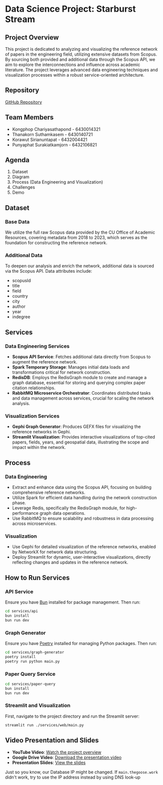 # Data Science Project: Starburst Stream

## Project Overview

This project is dedicated to analyzing and visualizing the reference network of papers in the engineering field, utilizing extensive datasets from Scopus. By sourcing both provided and additional data through the Scopus API, we aim to explore the interconnections and influence across academic literature. The project leverages advanced data engineering techniques and visualization processes within a robust service-oriented architecture.

## Repository

[GitHub Repository](https://github.com/700-38/paper-reference-graph)

## Team Members

- Kongphop Chariyasathapond - 6430014321
- Thanakorn Suthamkasem - 6430140721
- Korawut Sirianuntapat - 6432004421
- Punyaphat Surakiatkamjorn - 6432106821

## Agenda

1. Dataset
2. Diagram
3. Process (Data Engineering and Visualization)
4. Challenges
5. Demo

## Dataset

### Base Data

We utilize the full raw Scopus data provided by the CU Office of Academic Resources, covering metadata from 2018 to 2023, which serves as the foundation for constructing the reference network.

### Additional Data

To deepen our analysis and enrich the network, additional data is sourced via the Scopus API. Data attributes include:

- scopusId
- title
- field
- country
- city
- author
- year
- indegree

## Services

### Data Engineering Services

- **Scopus API Service**: Fetches additional data directly from Scopus to augment the reference network.
- **Spark Temporary Storage**: Manages initial data loads and transformations critical for network construction.
- **RedisDB**: Employs the RedisGraph module to create and manage a graph database, essential for storing and querying complex paper citation relationships.
- **RabbitMQ Microservice Orchestrator**: Coordinates distributed tasks and data management across services, crucial for scaling the network analysis.

### Visualization Services

- **Gephi Graph Generator**: Produces GEFX files for visualizing the reference networks in Gephi.
- **Streamlit Visualization**: Provides interactive visualizations of top-cited papers, fields, years, and geospatial data, illustrating the scope and impact within the network.

## Process

### Data Engineering

- Extract and enhance data using the Scopus API, focusing on building comprehensive reference networks.
- Utilize Spark for efficient data handling during the network construction phase.
- Leverage Redis, specifically the RedisGraph module, for high-performance graph data operations.
- Use RabbitMQ to ensure scalability and robustness in data processing across microservices.

### Visualization

- Use Gephi for detailed visualization of the reference networks, enabled by NetworkX for network data structuring.
- Deploy Streamlit for dynamic, user-interactive visualizations, directly reflecting changes and updates in the reference network.

## How to Run Services

### API Service

Ensure you have [Bun](https://bun.sh/) installed for package management. Then run:

```bash
cd services/api
bun install
bun run dev
```

### Graph Generator

Ensure you have [Poetry](https://python-poetry.org/docs/) installed for managing Python packages. Then run:

```bash
cd services/graph-generator
poetry install
poetry run python main.py
```

### Paper Query Service

```bash
cd services/paper-query
bun install
bun run dev
```

### Streamlit and Visualization

First, navigate to the project directory and run the Streamlit server:

```bash
streamlit run ./services/web/main.py
```

## Video Presentation and Slides

- **YouTube Video**: [Watch the project overview](https://youtu.be/HKs9PnjKTgU)
- **Google Drive Video**: [Download the presentation video](https://drive.google.com/file/d/1OskQcEO15LlRUjg391b4Ky-dPo1_lnDs/view?usp=sharing)
- **Presentation Slides**: [View the slides](https://drive.google.com/file/d/1gf8eh-wFCF5MtY0olr7oFKcjujk43QZ2/view?usp=sharing)

Just so you know, our Database IP might be changed. If ```main.thegoose.work``` didn't work, try to use the IP address instead by using DNS look-up
